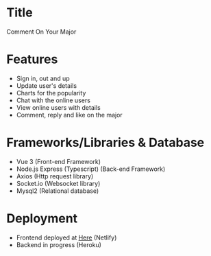 # Title
Comment On Your Major

# Features
- Sign in, out and up
- Update user's details
- Charts for the popularity
- Chat with the online users
- View online users with details
- Comment, reply and like on the major

# Frameworks/Libraries & Database
- Vue 3 (Front-end Framework)
- Node.js Express (Typescript) (Back-end Framework)
- Axios (Http request library)
- Socket.io (Websocket library)
- Mysql2 (Relational database)

# Deployment
- Frontend deployed at [Here](https://coym.netlify.app/) (Netlify)
- Backend in progress (Heroku)